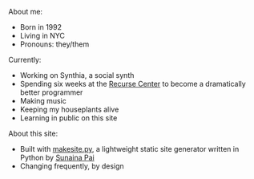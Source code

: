 <!-- title: About -->

About me:
* Born in 1992
* Living in NYC
* Pronouns: they/them

Currently: 
* Working on Synthia, a social synth
* Spending six weeks at the [Recurse Center](https://www.recurse.com) to become a dramatically better programmer
* Making music
* Keeping my houseplants alive
* Learning in public on this site

About this site:
* Built with [makesite.py](https://github.com/sunainapai/makesite), a lightweight static site generator written in Python by [Sunaina Pai](https://sunainapai.com/)
* Changing frequently, by design